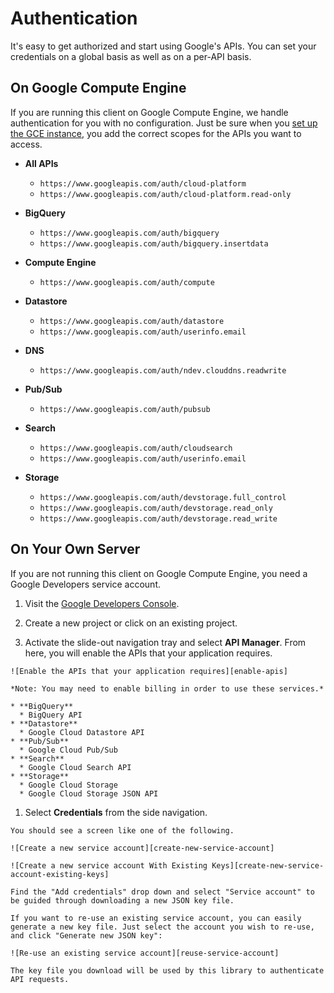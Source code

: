 # Authentication

It's easy to get authorized and start using Google's APIs. You can set your credentials on a global basis as well as on a per-API basis.

## On Google Compute Engine

If you are running this client on Google Compute Engine, we handle authentication for you with no configuration. Just be sure when you [set up the GCE instance][gce-how-to], you add the correct scopes for the APIs you want to access.

  * **All APIs**
    * `https://www.googleapis.com/auth/cloud-platform`
    * `https://www.googleapis.com/auth/cloud-platform.read-only`

  * **BigQuery**
    * `https://www.googleapis.com/auth/bigquery`
    * `https://www.googleapis.com/auth/bigquery.insertdata`
  * **Compute Engine**
    * `https://www.googleapis.com/auth/compute`
  * **Datastore**
    * `https://www.googleapis.com/auth/datastore`
    * `https://www.googleapis.com/auth/userinfo.email`
  * **DNS**
    * `https://www.googleapis.com/auth/ndev.clouddns.readwrite`
  * **Pub/Sub**
    * `https://www.googleapis.com/auth/pubsub`
  * **Search**
    * `https://www.googleapis.com/auth/cloudsearch`
    * `https://www.googleapis.com/auth/userinfo.email`
  * **Storage**
    * `https://www.googleapis.com/auth/devstorage.full_control`
    * `https://www.googleapis.com/auth/devstorage.read_only`
    * `https://www.googleapis.com/auth/devstorage.read_write`

## On Your Own Server

If you are not running this client on Google Compute Engine, you need a Google Developers service account.
  1. Visit the [Google Developers Console][dev-console].

  1. Create a new project or click on an existing project.

  1. Activate the slide-out navigation tray and select **API Manager**. From here, you will enable the APIs that your application requires.

    ![Enable the APIs that your application requires][enable-apis]

    *Note: You may need to enable billing in order to use these services.*

    * **BigQuery**
      * BigQuery API
    * **Datastore**
      * Google Cloud Datastore API
    * **Pub/Sub**
      * Google Cloud Pub/Sub
    * **Search**
      * Google Cloud Search API
    * **Storage**
      * Google Cloud Storage
      * Google Cloud Storage JSON API

  1. Select **Credentials** from the side navigation.

    You should see a screen like one of the following.

    ![Create a new service account][create-new-service-account]

    ![Create a new service account With Existing Keys][create-new-service-account-existing-keys]

    Find the "Add credentials" drop down and select "Service account" to be guided through downloading a new JSON key file.

    If you want to re-use an existing service account, you can easily generate a new key file. Just select the account you wish to re-use, and click "Generate new JSON key":

    ![Re-use an existing service account][reuse-service-account]

    The key file you download will be used by this library to authenticate API requests.


[gce-how-to]: https://cloud.google.com/compute/docs/authentication#using
[dev-console]: https://console.developers.google.com/project

[enable-apis]: https://raw.githubusercontent.com/GoogleCloudPlatform/gcloud-common/master/authentication/enable-apis.png

[create-new-service-account]: https://raw.githubusercontent.com/GoogleCloudPlatform/gcloud-common/master/authentication/create-new-service-account.png
[create-new-service-account-existing-keys]: https://raw.githubusercontent.com/GoogleCloudPlatform/gcloud-common/master/authentication/create-new-service-account-existing-keys.png
[reuse-service-account]: https://raw.githubusercontent.com/GoogleCloudPlatform/gcloud-common/master/authentication/reuse-service-account.png
